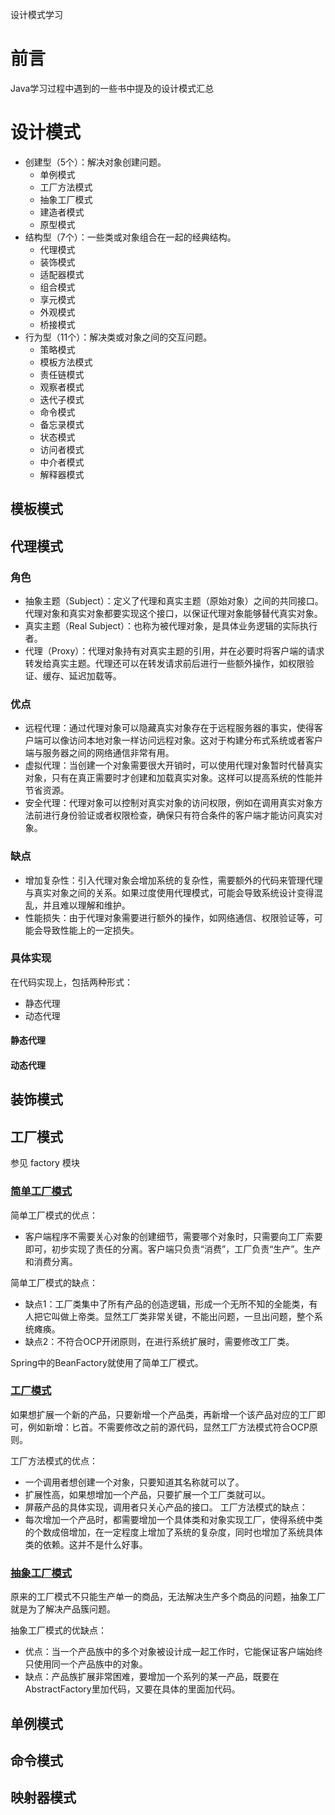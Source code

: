 设计模式学习


# 前言

Java学习过程中遇到的一些书中提及的设计模式汇总

# 设计模式

- 创建型（5个）：解决对象创建问题。
  - 单例模式 
  - 工厂方法模式 
  - 抽象工厂模式 
  - 建造者模式 
  - 原型模式
- 结构型（7个）：一些类或对象组合在一起的经典结构。
  - 代理模式
  - 装饰模式 
  - 适配器模式 
  - 组合模式 
  - 享元模式 
  - 外观模式 
  - 桥接模式
- 行为型（11个）：解决类或对象之间的交互问题。 
  - 策略模式 
  - 模板方法模式 
  - 责任链模式 
  - 观察者模式 
  - 迭代子模式
  - 命令模式 
  - 备忘录模式 
  - 状态模式 
  - 访问者模式 
  - 中介者模式 
  - 解释器模式

## 模板模式

## 代理模式

### 角色
- 抽象主题（Subject）：定义了代理和真实主题（原始对象）之间的共同接口。代理对象和真实对象都要实现这个接口，以保证代理对象能够替代真实对象。
- 真实主题（Real Subject）：也称为被代理对象，是具体业务逻辑的实际执行者。
- 代理（Proxy）：代理对象持有对真实主题的引用，并在必要时将客户端的请求转发给真实主题。代理还可以在转发请求前后进行一些额外操作，如权限验证、缓存、延迟加载等。

### 优点
- 远程代理：通过代理对象可以隐藏真实对象存在于远程服务器的事实，使得客户端可以像访问本地对象一样访问远程对象。这对于构建分布式系统或者客户端与服务器之间的网络通信非常有用。
- 虚拟代理：当创建一个对象需要很大开销时，可以使用代理对象暂时代替真实对象，只有在真正需要时才创建和加载真实对象。这样可以提高系统的性能并节省资源。
- 安全代理：代理对象可以控制对真实对象的访问权限，例如在调用真实对象方法前进行身份验证或者权限检查，确保只有符合条件的客户端才能访问真实对象。

### 缺点
- 增加复杂性：引入代理对象会增加系统的复杂性，需要额外的代码来管理代理与真实对象之间的关系。如果过度使用代理模式，可能会导致系统设计变得混乱，并且难以理解和维护。
- 性能损失：由于代理对象需要进行额外的操作，如网络通信、权限验证等，可能会导致性能上的一定损失。

### 具体实现

在代码实现上，包括两种形式：
- 静态代理
- 动态代理

#### 静态代理

#### 动态代理


## 装饰模式

## 工厂模式

参见 factory 模块

### [简单工厂模式](src/main/java/com/nju/factory/simple/WeaponFactory.java)


简单工厂模式的优点：

- 客户端程序不需要关心对象的创建细节，需要哪个对象时，只需要向工厂索要即可，初步实现了责任的分离。客户端只负责“消费”，工厂负责“生产”。生产和消费分离。

简单工厂模式的缺点：
- 缺点1：工厂类集中了所有产品的创造逻辑，形成一个无所不知的全能类，有人把它叫做上帝类。显然工厂类非常关键，不能出问题，一旦出问题，整个系统瘫痪。
- 缺点2：不符合OCP开闭原则，在进行系统扩展时，需要修改工厂类。

Spring中的BeanFactory就使用了简单工厂模式。

### [工厂模式](src/main/java/com/nju/factory/real/AbstractWeaponFactory.java)

如果想扩展一个新的产品，只要新增一个产品类，再新增一个该产品对应的工厂即可，例如新增：匕首。不需要修改之前的源代码，显然工厂方法模式符合OCP原则。

工厂方法模式的优点：
- 一个调用者想创建一个对象，只要知道其名称就可以了。
- 扩展性高，如果想增加一个产品，只要扩展一个工厂类就可以。
- 屏蔽产品的具体实现，调用者只关心产品的接口。
工厂方法模式的缺点：
- 每次增加一个产品时，都需要增加一个具体类和对象实现工厂，使得系统中类的个数成倍增加，在一定程度上增加了系统的复杂度，同时也增加了系统具体类的依赖。这并不是什么好事。


### [抽象工厂模式](src/main/java/com/nju/factory/abstractfactory/WeaponFactory.java)

原来的工厂模式不只能生产单一的商品，无法解决生产多个商品的问题，抽象工厂就是为了解决产品簇问题。

抽象工厂模式的优缺点：
- 优点：当一个产品族中的多个对象被设计成一起工作时，它能保证客户端始终只使用同一个产品族中的对象。
- 缺点：产品族扩展非常困难，要增加一个系列的某一产品，既要在AbstractFactory里加代码，又要在具体的里面加代码。



## 单例模式

## 命令模式

## 映射器模式
